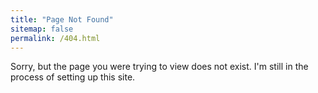 ```yaml
---
title: "Page Not Found"
sitemap: false
permalink: /404.html
---
```


Sorry, but the page you were trying to view does not exist. I'm still in the process of setting up this site.
